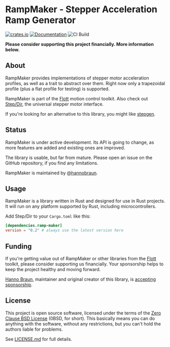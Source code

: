 # RampMaker - Stepper Acceleration Ramp Generator

[![crates.io](https://img.shields.io/crates/v/ramp-maker.svg)](https://crates.io/crates/ramp-maker) [![Documentation](https://docs.rs/ramp-maker/badge.svg)](https://docs.rs/ramp-maker) ![CI Build](https://github.com/flott-motion/ramp-maker/workflows/CI%20Build/badge.svg)

**Please consider supporting this project financially. More information below.**

## About

RampMaker provides implementations of stepper motor acceleration profiles, as well as a trait to abstract over them. Right now only a trapezoidal profile (plus a flat profile for testing) is supported.

RampMaker is part of the [Flott] motion control toolkit. Also check out [Step/Dir], the universal stepper motor interface.

If you're looking for an alternative to this library, you might like [stepgen].


## Status

RampMaker is under active development. Its API is going to change, as more features are added and existing ones are improved.

The library is usable, but far from mature. Please open an issue on the GitHub repository, if you find any limitations.

RampMaker is maintained by [@hannobraun].


## Usage

RampMaker is a library written in Rust and designed for use in Rust projects. It will run on any platform supported by Rust, including microcontrollers.

Add Step/Dir to your `Cargo.toml` like this:

``` toml
[dependencies.ramp-maker]
version = "0.2" # always use the latest version here
```


## Funding

If you're getting value out of RampMaker or other libraries from the [Flott] toolkit, please consider supporting us financially. Your sponsorship helps to keep the project healthy and moving forward.

[Hanno Braun][@hannobraun], maintainer and original creator of this library, is [accepting sponsorship](https://github.com/sponsors/hannobraun).


## License

This project is open source software, licensed under the terms of the [Zero Clause BSD License] (0BSD, for short). This basically means you can do anything with the software, without any restrictions, but you can't hold the authors liable for problems.

See [LICENSE.md] for full details.


[Flott]: https://flott-motion.org/
[Step/Dir]: https://crates.io/crates/step-dir
[stepgen]: https://crates.io/crates/stepgen
[@hannobraun]: https://github.com/hannobraun
[Zero Clause BSD License]: https://opensource.org/licenses/0BSD
[LICENSE.md]: https://github.com/flott-motion/step-dir/blob/main/LICENSE.md
